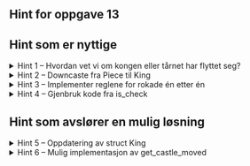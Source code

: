 ## Hint for oppgave 13

## Hint som er nyttige
<details>
<summary>Hint 1 – Hvordan vet vi om kongen eller tårnet har flyttet seg?</summary>

Den enkleste måten å holde styr på om kongen eller tårnet ikke har flyttet på seg, er å legge til et nytt felt i `struct King` og i `struct Rook`. Dette feltet kan vi kalle `has_moved`.

I så fall må vi sette en verdi for `has_moved` i konstruktøren for strukten. Vi må også oppdatere `has_moved` inni `move_piece`.

Verdien av `has_moved` kan du gjøre tilgjengelig utenfor struken med en metode som f.eks. `can_castle()`.

</details>

<details>
<summary>Hint 2 – Downcaste fra Piece til King</summary>

Inni `get_castle_moves()` har du behov for å kalle på `can_castle() for både `King` og `Rook`. Dette gjør du ved å _downcaste_ fra `trait Piece` til den aktuelle strukten, slik:

```rust
let piece = self.pieces.get(&position).expect("Inga brikke på posisjonen");
let king = piece.downcast_ref::<King>().expect("Brikken var ikkje ein konge");
if king.can_castle()
    ...
```
</details>

<details>
<summary>Hint 3 – Implementer reglene for rokade én etter én</summary>

Inni `get_castle_moves()` må du ta hensyn til alle reglene for rokade. Dette kan du gjøre én etter én med if-setninger og match-setninger.

Du kan for eksempel starte med å initialisere et tomt `HashSet`, og først ta for deg det ene tårnet, og undersøke om alle betingelsene for rokade er oppfylt. Hvis ja, så setter du inn rokadetrekket inn i hashsettet. Hvis en av betingelsene feiler, går du videre til å undersøke neste tårn.
</details>

<details>
<summary>Hint 4 – Gjenbruk kode fra is_check</summary>

I `is_check` har vi allerede implementert funksjonaliteten for å avgjøre om et felt er truet av en bestemt farge. Dette kan du trekke ut i en egen metode (`is_square_threatened`), og ta i bruk for å avgjøre om feltene kongen skal bevege seg fordi ikke er truet.
</details>

## Hint som avslører en mulig løsning
<details>
<summary>Hint 5 – Oppdatering av struct King</summary>

```rust
#[derive(Clone)]
pub struct King {
    pub color: Color,
    pub position: (u8, u8),
    pub has_moved: bool,
}

impl King {
    pub fn can_castle(&self) -> bool {
        !self.has_moved
    }
}

impl Piece for King {
    fn new(color: Color, position: (u8, u8)) -> Self {
        King {
            color,
            position,
            has_moved: false,
        }
    }
    fn move_piece(&mut self, target: (u8, u8)) {
        self.has_moved = true;
        self.position = target;
    }
}
```

</details>

<details>
<summary>Hint 6 – Mulig implementasjon av get_castle_moved</summary>

```rust
fn get_castle_moves(&self, king_position: &(u8, u8)) -> HashSet<(u8, u8)> {
        let king = self.pieces.get(king_position).expect("Inga brikke på vald posisjon")
            .downcast_ref::<King>().expect("Brikka er ikkje ein konge");
        let mut castle_moves = HashSet::new();

        if king.can_castle() {
            let (_, y) = king.position;
            let rook_positions = [(0, y), (7, y)];
            for rook_position in rook_positions {
                match self.pieces.get(&rook_position) {
                    Some(piece) => {
                        match piece.downcast_ref::<Rook>() {
                            Some(rook) => {
                                if rook.can_castle() {
                                    if (rook_position.0 < king.position.0) {
                                        // Dronningfløyen
                                        if (self.pieces.get(&(1, y)).is_none() && self.pieces.get(&(2, y)).is_none() && self.pieces.get(&(3, y)).is_none()) {
                                            if (!self.is_square_threatened(&(3, y), king.color) && !self.is_square_threatened(&(2, y), king.color)) {
                                                castle_moves.insert((2, y));
                                            }
                                        }
                                    } else {
                                        // Kongefløyen
                                        if (self.pieces.get(&(5, y)).is_none() && self.pieces.get(&(6, y)).is_none()) {
                                            if (!self.is_square_threatened(&(5, y), king.color) && !self.is_square_threatened(&(6, y), king.color)) {
                                                castle_moves.insert((6, y));
                                            }
                                        }
                                    }
                                }
                            },
                            None => break
                        }
                    },
                    None => break
                }
            }
        }
        castle_moves
    }
```

</details>


